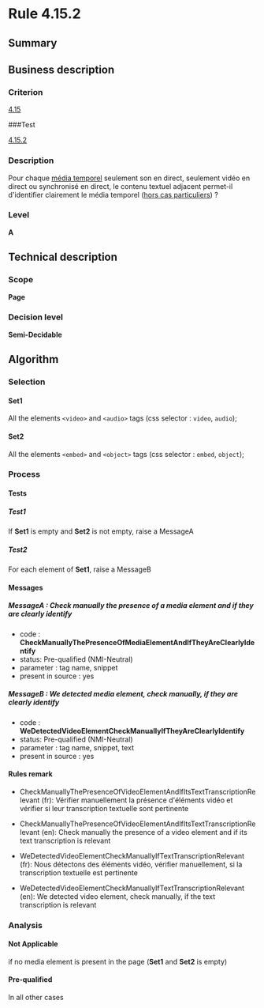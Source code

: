 # Rule 4.15.2

## Summary

## Business description

### Criterion

[4.15](http://references.modernisation.gouv.fr/rgaa/criteres.html#crit-4-15)

###Test

[4.15.2](http://references.modernisation.gouv.fr/rgaa/criteres.html#test-4-15-2)

### Description

Pour chaque <a href="http://references.modernisation.gouv.fr/referentiel-technique-0#mMediaTemp">m&eacute;dia temporel</a> seulement son en direct, seulement vid&eacute;o en direct ou synchronis&eacute; en direct, le contenu textuel adjacent permet-il d'identifier clairement le m&eacute;dia temporel (<a href="http://references.modernisation.gouv.fr/rgaa/cas-particuliers.html#cp-4-1,4-2,4-3,4-5,4-7,4-9,4-11,4-13" title="Cas particuliers pour le crit&egrave;re 4.15">hors cas particuliers</a>) ?

### Level

**A**

## Technical description

### Scope

**Page**

### Decision level

**Semi-Decidable**

## Algorithm

### Selection

#### Set1

All the elements `<video>` and `<audio>` tags (css selector : `video`, `audio`);

#### Set2

All the elements `<embed>` and `<object>` tags (css selector : `embed`, `object`);

### Process

#### Tests

##### Test1

If **Set1** is empty and **Set2** is not empty, raise a MessageA

##### Test2

For each element of **Set1**, raise a MessageB

#### Messages

##### MessageA : Check manually the presence of a media element and if they are clearly identify

-    code : **CheckManuallyThePresenceOfMediaElementAndIfTheyAreClearlyIdentify** 
-    status: Pre-qualified (NMI-Neutral)
-    parameter : tag name, snippet
-    present in source : yes

##### MessageB : We detected media element, check manually, if they are clearly identify

-    code : **WeDetectedVideoElementCheckManuallyIfTheyAreClearlyIdentify** 
-    status: Pre-qualified (NMI-Neutral)
-    parameter : tag name, snippet, text
-    present in source : yes

#### Rules remark

 * CheckManuallyThePresenceOfVideoElementAndIfItsTextTranscriptionRelevant (fr): V&eacute;rifier manuellement la pr&eacute;sence d'&eacute;l&eacute;ments vid&eacute;o et v&eacute;rifier si leur transcription textuelle sont pertinente
 * CheckManuallyThePresenceOfVideoElementAndIfItsTextTranscriptionRelevant (en): Check manually the presence of a video element and if its text transcription is relevant

 * WeDetectedVideoElementCheckManuallyIfTextTranscriptionRelevant (fr): Nous d&eacute;tectons des &eacute;l&eacute;ments vid&eacute;o, v&eacute;rifier manuellement, si la transcription textuelle est pertinente
 * WeDetectedVideoElementCheckManuallyIfTextTranscriptionRelevant (en): We detected video element, check manually, if the text transcription is relevant

### Analysis

#### Not Applicable

if no media element is present in the page (**Set1** and **Set2** is empty)

#### Pre-qualified 

In all other cases
